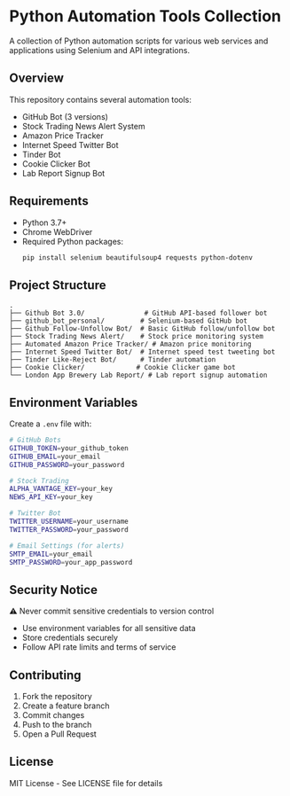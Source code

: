 # Python Automation Tools Collection

A collection of Python automation scripts for various web services and applications using Selenium and API integrations.

## Overview

This repository contains several automation tools:

- GitHub Bot (3 versions)
- Stock Trading News Alert System
- Amazon Price Tracker
- Internet Speed Twitter Bot
- Tinder Bot
- Cookie Clicker Bot
- Lab Report Signup Bot

## Requirements

- Python 3.7+
- Chrome WebDriver
- Required Python packages:
  ```bash
  pip install selenium beautifulsoup4 requests python-dotenv
  ```

## Project Structure

```
.
├── Github Bot 3.0/               # GitHub API-based follower bot
├── github_bot_personal/         # Selenium-based GitHub bot
├── Github Follow-Unfollow Bot/  # Basic GitHub follow/unfollow bot
├── Stock Trading News Alert/    # Stock price monitoring system
├── Automated Amazon Price Tracker/ # Amazon price monitoring
├── Internet Speed Twitter Bot/  # Internet speed test tweeting bot
├── Tinder Like-Reject Bot/      # Tinder automation
├── Cookie Clicker/             # Cookie Clicker game bot
└── London App Brewery Lab Report/ # Lab report signup automation
```

## Environment Variables

Create a `.env` file with:

```bash
# GitHub Bots
GITHUB_TOKEN=your_github_token
GITHUB_EMAIL=your_email
GITHUB_PASSWORD=your_password

# Stock Trading
ALPHA_VANTAGE_KEY=your_key
NEWS_API_KEY=your_key

# Twitter Bot
TWITTER_USERNAME=your_username
TWITTER_PASSWORD=your_password

# Email Settings (for alerts)
SMTP_EMAIL=your_email
SMTP_PASSWORD=your_app_password
```

## Security Notice

⚠️ Never commit sensitive credentials to version control
- Use environment variables for all sensitive data
- Store credentials securely
- Follow API rate limits and terms of service

## Contributing

1. Fork the repository
2. Create a feature branch
3. Commit changes
4. Push to the branch
5. Open a Pull Request

## License

MIT License - See LICENSE file for details 